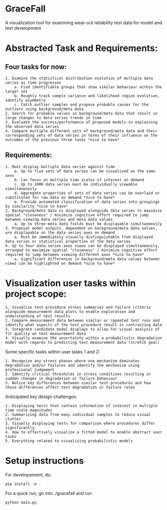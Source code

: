 # GraceFall
A visualization tool for examining wear-out reliability test data for model and test development


# Abstracted Task and Requirements:


## Four tasks for now:
	1. Examine the statistical distribution evolution of multiple data series as time progresses
		a. Find identifiable groups that show similar behaviour within the larger set
		b. Roughly track sample variance and likelihood region evolution, identify asymmetry
		c. Catch outlier samples and propose probable causes for the outliers using background/meta data
	2. Search for probable values in background/meta data that result in large changes to data series trends in time
	3. Evaluate the success/performance of proposed models in explaining the observed data series
	4. Compare multiple different sets of background/meta data and their corresponding sets of data series in terms of their influence on the outcomes of the previous three tasks *nice to have*


## Requirements:
	1. Must display multiple data series against time
		a. Up to five sets of data series can be visualized on the same axes
		b. Can focus on multiple time scales of interest on demand
		c. Up to 1000 data series must be individually viewable simultaneously
		d. Aggregate properties of sets of data series can be overlaid or substituted for raw data on demand *nice to have*
		e. Provide automated classification of data series into groupings by similarity *nice to have*
	2. Background/meta data is displayed alongside data series to maximize spatial "closeness" / minimize cognitive effort required to jump between viewing data series and meta data values
		a. Up to three meta data fields must be displayable simultaneously
	3. Proposal model outputs, dependent on background/meta data values, are displayable on the data series axes on demand
		a. Must be immediately visually distinguishable from displayed data series or statistical properties of the data series
	4. Up to four data series axes views can be displayed simultaneously, arranged to maximize spatial "closeness" / minimize cognitive effort required to jump between viewing different axes *nice to have*
		a. Significant differences in background/meta data values between views can be highlighted on demand *nice to have*



# Visualization user tasks within project scope:

	1. Visualize test procedure stress summaries and failure criteria alongside measurement data plots to enable exploration and understanding of test results
	2. Compare measurement data between similar or repeated test runs and identify what aspects of the test procedure result in contrasting data
	3. Integrate candidate model displays to allow for visual analysis of fit quality on test measurement data
	4. Visually examine the uncertainty within a probabilistic degradation model with regards to predicting test measurement data (stretch goal)

Some specific tasks within user tasks 1 and 2:

	1. Recognize any stress phases where one mechanism dominates degradation and/or failures and identify the mechanism using professional judgement
	2. Identify critical thresholds in stress conditions resulting in sudden changes in degradation or failure behaviour
	3. Notice key differences between similar test procedures and how those differences affect test degradation or failure rates

Anticipated key design challenges:

	1. Displaying tests that contain information of interest in multiple time scale magnitudes
	2. Summarizing data from many individual samples to reduce visual clutter
	3. Visually displaying tests for comparison where procedures differ significantly
	4. How to effectively visualize a fitted model to enable abstract user tasks
	5. Everything related to visualizing probabilistic models


# Setup instructions
For developement, do:
```
pip install -e .
```

For a quick run, go into ./gracefall and run
```
python main.py
```